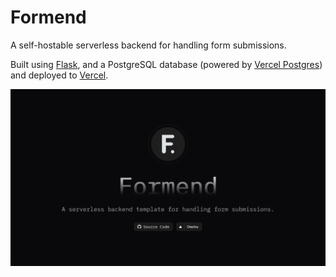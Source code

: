 # Formend

A self-hostable serverless backend for handling form submissions.

Built using [Flask](https://flask.palletsprojects.com/en/), and a PostgreSQL database (powered by [Vercel Postgres](https://vercel.com/storage/postgres)) and deployed to [Vercel](https://vercel.com).

![](assets/screenshot.png)